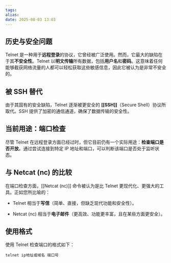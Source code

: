 ```yaml
---
tags: 
alias: 
date: 2025-08-03 13:03
---
```


## 历史与安全问题

Telnet 是一种用于**远程登录**的协议，它曾经被广泛使用。然而，它最大的缺陷在于其**不安全性**。Telnet 以**明文传输**所有数据，包括**用户名**和**密码**。这意味着任何能够截获网络流量的人都可以轻松获取这些敏感信息，因此它被认为是非常不安全的。

## 被 SSH 替代

由于其固有的安全缺陷，Telnet 逐渐被更安全的 **[[SSH]]**（Secure Shell）协议所取代。SSH 提供了加密的通信通道，确保了数据传输的安全性。

## 当前用途：端口检查

尽管 Telnet 在远程登录方面已经过时，但它目前仍有一个实际用途：**检查端口是否开放**。通过尝试连接到特定 IP 地址和端口，可以判断该端口是否处于监听状态。

## 与 Netcat (nc) 的比较

在端口检查方面，[[Netcat (nc)]] 命令被认为是比 Telnet 更现代化、更强大的工具。正如您所比喻的：

- Telnet 相当于**写信**（简单、直接，但缺乏现代功能和安全性）。
    
- Netcat (nc) 相当于**电子邮件**（更高效、功能更丰富，且在某些方面更安全）。
    

## 使用格式

使用 Telnet 检查端口的格式如下：

```
telnet ip地址或域名 端口号
```

